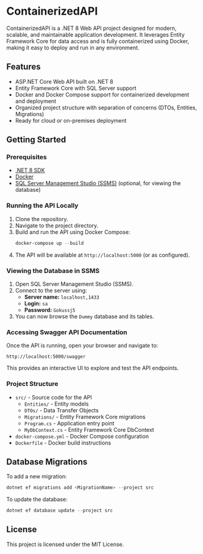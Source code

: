 # ContainerizedAPI

ContainerizedAPI is a .NET 8 Web API project designed for modern, scalable, and maintainable application development. It leverages Entity Framework Core for data access and is fully containerized using Docker, making it easy to deploy and run in any environment.

## Features
- ASP.NET Core Web API built on .NET 8
- Entity Framework Core with SQL Server support
- Docker and Docker Compose support for containerized development and deployment
- Organized project structure with separation of concerns (DTOs, Entities, Migrations)
- Ready for cloud or on-premises deployment

## Getting Started

### Prerequisites
- [.NET 8 SDK](https://dotnet.microsoft.com/download)
- [Docker](https://www.docker.com/get-started)
- [SQL Server Management Studio (SSMS)](https://aka.ms/ssms) (optional, for viewing the database)

### Running the API Locally
1. Clone the repository.
2. Navigate to the project directory.
3. Build and run the API using Docker Compose:
   ```powershell
   docker-compose up --build
   ```
4. The API will be available at `http://localhost:5000` (or as configured).

### Viewing the Database in SSMS
1. Open SQL Server Management Studio (SSMS).
2. Connect to the server using:
   - **Server name:** `localhost,1433`
   - **Login:** `sa`
   - **Password:** `Gokussj5`
3. You can now browse the `Dummy` database and its tables.

### Accessing Swagger API Documentation
Once the API is running, open your browser and navigate to:
```
http://localhost:5000/swagger
```
This provides an interactive UI to explore and test the API endpoints.

### Project Structure
- `src/` - Source code for the API
  - `Entities/` - Entity models
  - `DTOs/` - Data Transfer Objects
  - `Migrations/` - Entity Framework Core migrations
  - `Program.cs` - Application entry point
  - `MyDbContext.cs` - Entity Framework Core DbContext
- `docker-compose.yml` - Docker Compose configuration
- `Dockerfile` - Docker build instructions

## Database Migrations
To add a new migration:
```powershell
dotnet ef migrations add <MigrationName> --project src
```
To update the database:
```powershell
dotnet ef database update --project src
```

## License
This project is licensed under the MIT License.
